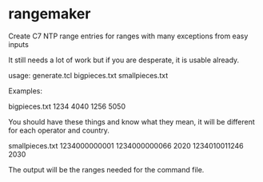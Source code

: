 # rangemaker
Create C7 NTP range entries for ranges with many exceptions from easy inputs

It still needs a lot of work but if you are desperate, it is usable already.


usage: generate.tcl bigpieces.txt smallpieces.txt

Examples:

bigpieces.txt
1234 4040
1256 5050

You should have these things and know what they mean, it will be different for each operator and country.

smallpieces.txt
1234000000001 1234000000066 2020
1234010011246 2030

The output will be the ranges needed for the command file.
